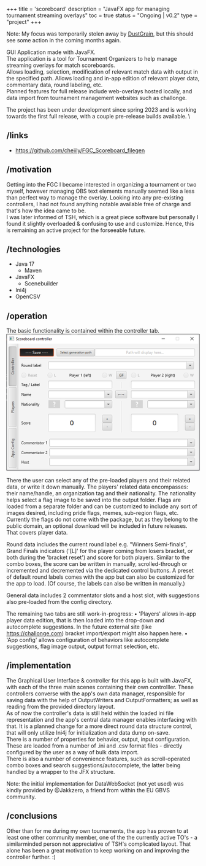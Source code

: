 +++
title = 'scoreboard'
description = "JavaFX app for managing tournament streaming overlays"
toc = true
status = "Ongoing | v0.2"
type = "project"
+++

Note: My focus was temporarily stolen away by [DustGrain](/projects/dustgrain), but this should see some action in the coming months again.

GUI Application made with JavaFX. \
The application is a tool for Tournament Organizers to help manage streaming overlays for match scoreboards. \
Allows loading, selection, modification of relevant match data with output in the specified path. Allows loading and in-app edition of relevant player data, commentary data, round labeling, etc. \
Planned features for full release include web-overlays hosted locally, and data import from tournament management websites such as challonge.

The project has been under development since spring 2023 and is working towards the first full release, with a couple pre-release builds available. \

## /links

- https://github.com/cheiily/FGC_Scoreboard_filegen

## /motivation

Getting into the FGC I became interested in organizing a tournament or two myself, however managing OBS text elements manually seemed like a less than perfect way to manage the overlay. Looking into any pre-existing controllers, I had not found anything notable available free of charge and that's how the idea came to be. \
I was later informed of TSH, which is a great piece software but personally I found it slightly overloaded & confusing to use and customize. Hence, this is remaining an active project for the forseeable future.

## /technologies

- Java 17
	- Maven
- JavaFX
	- Scenebuilder
- Ini4j
- OpenCSV

## /operation

The basic functionality is contained within the controller tab.
![Preview of the controller tab](controller.png)

There the user can select any of the pre-loaded players and their related data, or write it down manually.
The players' related data encompasses: their name/handle, an organization tag and their nationality. The nationality helps select a flag image to be saved into the output folder. Flags are loaded from a separate folder and can be customized to include any sort of images desired, including pride flags, memes, sub-region flags, etc. Currently the flags do not come with the package, but as they belong to the public domain, an optional download will be included in future releases. That covers player data.

Round data includes the current round label e.g. "Winners Semi-finals", Grand Finals indicators ('[L]' for the player coming from losers bracket, or both during the 'bracket reset') and score for both players. Similar to the combo boxes, the score can be written in manually, scrolled-through or incremented and decremented via the dedicated control buttons.
A preset of default round labels comes with the app but can also be customized for the app to load. (Of course, the labels can also be written in manually.)

General data includes 2 commentator slots and a host slot, with suggestions also pre-loaded from the config directory.

The remaining two tabs are still work-in-progress:
	• 'Players' allows in-app player data edition, that is then loaded into the drop-down and autocomplete suggestions. In the future external site (like https://challonge.com) bracket import/export might also happen here.
	• 'App config' allows configuration of behaviors like autocomplete suggestions, flag image output, output format selection, etc.

## /implementation

The Graphical User Interface & controller for this app is built with JavaFX, with each of the three main scenes containing their own controlller. These controllers converse with the app's own data manager, responsible for saving data with the help of OutputWriters and OutputFormatters; as well as reading from the provided directory layout. \
As of now the controller's data is still held within the loaded ini file representation and the app's central data manager enables interfacing with that. It is a planned change for a more direct round data structure control, that will only utilize Ini4j for initialization and data dump on-save. \
There is a number of properties for behavior, output, input configuration. These are loaded from a number of .ini and .csv format files - directly configured by the user as a way of bulk data import. \
There is also a number of convenience features, such as scroll-operated combo boxes and search suggestions/autocomplete, the latter being handled by a wrapper to the JFX structure.

Note: the initial implementation for DataWebSocket (not yet used) was kindly provided by @Jakkzero, a friend from within the EU GBVS community.

## /conclusions

Other than for me during my own tournaments, the app has proven to at least one other community member, one of the the currently active TO's - a similarminded person not appreciative of TSH's complicated layout. That alone has been a great motivation to keep working on and improving the controller further. :)
